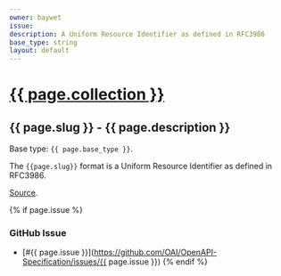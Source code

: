```yaml
---
owner: baywet
issue:
description: A Uniform Resource Identifier as defined in RFC3986
base_type: string
layout: default
---
```


# <a href="..">{{ page.collection }}</a>

## {{ page.slug }} - {{ page.description }}

Base type: `{{ page.base_type }}`.

The `{{page.slug}}` format is a Uniform Resource Identifier as defined in RFC3986.

[Source](https://json-schema.org/draft/2020-12/json-schema-validation.html#name-resource-identifiers).

{% if page.issue %}
### GitHub Issue

* [#{{ page.issue }}](https://github.com/OAI/OpenAPI-Specification/issues/{{ page.issue }})
{% endif %}